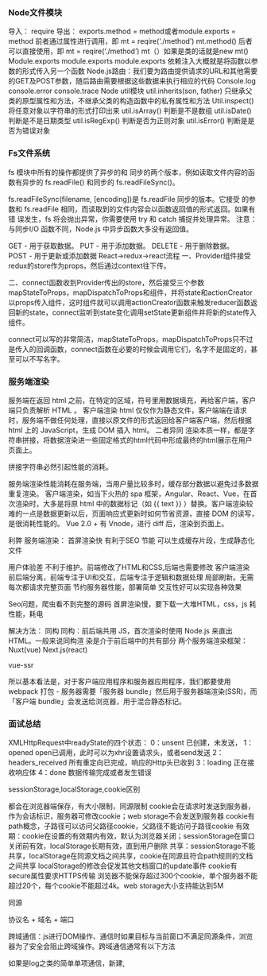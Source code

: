 ### Node文件模块

导入： require
导出： exports.method = method或者module.exports = method
前者通过属性进行调用，即 mt = reqire(‘./method’)  mt.method()
后者可以直接使用，即 mt = reqire(‘./method’)  mt（）如果是类的话就是new mt()
Module.exports module.exports module.exports
依赖注入大概就是将函数以参数的形式传入另一个函数
Node.js路由：我们要为路由提供请求的URL和其他需要的GET及POST参数，随后路由需要根据这些数据来执行相应的代码
Console.log console.error console.trace
Node util模块
util.inherits(son, father) 只继承父类的原型属性和方法，不继承父类的构造函数中的私有属性和方法
Util.inspect() 将任意对象以字符串的形式打印出来
util.isArray() 判断是不是数组
util.isDate() 判断是不是日期类型
util.isRegExp() 判断是否为正则对象
util.isError() 判断是是否为错误对象

### Fs文件系统

fs 模块中所有的操作都提供了异步的和 同步的两个版本，例如读取文件内容的函数有异步的 fs.readFile() 和同步的 fs.readFileSync()。

fs.readFileSync(filename, [encoding])是 fs.readFile 同步的版本。它接受 的参数和 fs.readFile 相同，而读取到的文件内容会以函数返回值的形式返回。如果有错 误发生，fs 将会抛出异常，你需要使用 try 和 catch 捕捉并处理异常。
注意：与同步I/O 函数不同，Node.js 中异步函数大多没有返回值。

GET - 用于获取数据。
PUT - 用于添加数据。
DELETE - 用于删除数据。
POST - 用于更新或添加数据
React->redux->react流程
一、Provider组件接受redux的store作为props，然后通过context往下传。

二、connect函数收到Provider传出的store，然后接受三个参数mapStateToProps，mapDispatchToProps和组件，并将state和actionCreator以props传入组件，这时组件就可以调用actionCreator函数来触发reducer函数返回新的state，connect监听到state变化调用setState更新组件并将新的state传入组件。

connect可以写的非常简洁，mapStateToProps，mapDispatchToProps只不过是传入的回调函数，connect函数在必要的时候会调用它们，名字不是固定的，甚至可以不写名字。

### 服务端渲染
服务端在返回 html 之前，在特定的区域，符号里用数据填充，再给客户端，客户端只负责解析 HTML 。
客户端渲染
html 仅仅作为静态文件，客户端端在请求时，服务端不做任何处理，直接以原文件的形式返回给客户端客户端，然后根据 html 上的 JavaScript，生成 DOM 插入 html。
二者异同
渲染本质一样，都是字符串拼接，将数据渲染进一些固定格式的html代码中形成最终的html展示在用户页面上。

拼接字符串必然引起性能的消耗。

服务端渲染性能消耗在服务端，当用户量比较多时，缓存部分数据以避免过多数据重复渲染。
客户端渲染，如当下火热的 spa 框架，Angular、React、Vue，在首次渲染时，大多是将原 html 中的数据标记（如 {{ text }} ）替换。客户端渲染较难的一点是数据更新以后，页面响应式更新时如何节省资源，直接 DOM 的读写，是很消耗性能的。 Vue 2.0 + 有 Vnode，进行 diff 后，渲染到页面上。

利弊
服务端渲染：
首屏渲染快
	有利于SEO
节能
	可以生成缓存片段，生成静态化文件

用户体验差
	不利于维护。前端修改了HTML和CSS,后端也需要修改
客户端渲染
	前后端分离，前端专注于UI和交互，后端专注于逻辑和数据处理
	局部刷新。无需每次都请求完整页面
节约服务器性能，部署简单
	交互性好可以实现各种效果

Seo问题，爬虫看不到完整的源码
	首屏渲染慢，要下载一大堆HTML，css，js
耗性能，耗电

解决方法： 同构
	同构：前后端共用 JS，首次渲染时使用 Node.js 来直出 HTML。一般来说同构渲		染是介于前后端中的共有部分
两个服务端渲染框架：
Nuxt(vue)
Next.js(react)

vue-ssr

所以基本看法是，对于客户端应用程序和服务器应用程序，我们都要使用 webpack 打包 - 服务器需要「服务器 bundle」然后用于服务器端渲染(SSR)，而「客户端 bundle」会发送给浏览器，用于混合静态标记。
### 面试总结
XMLHttpRequest中readyState的四个状态：
0：unsent 已创建，未发送，
1：opened open已调用，此时可以为xhr设置请求头，或者send发送
2：headers_received 所有重定向已完成，响应的Http头已收到
3：loading 正在接收响应体
4：done 数据传输完成或者发生错误

sessionStorage,localStorage,cookie区别

都会在浏览器端保存，有大小限制，同源限制
cookie会在请求时发送到服务器，作为会话标识，服务器可修改cookie；web storage不会发送到服务器
cookie有path概念，子路径可以访问父路径cookie，父路径不能访问子路径cookie
有效期：cookie在设置的有效期内有效，默认为浏览器关闭；sessionStorage在窗口关闭前有效，localStorage长期有效，直到用户删除
共享：sessionStorage不能共享，localStorage在同源文档之间共享，cookie在同源且符合path规则的文档之间共享
localStorage的修改会促发其他文档窗口的update事件
cookie有secure属性要求HTTPS传输
浏览器不能保存超过300个cookie，单个服务器不能超过20个，每个cookie不能超过4k。web storage大小支持能达到5M

同源

协议名 + 域名 + 端口

跨域通信：js进行DOM操作、通信时如果目标与当前窗口不满足同源条件，浏览器为了安全会阻止跨域操作。跨域通信通常有以下方法

如果是log之类的简单单项通信，新建<img>,<script>,<link>,<iframe>元素，通过src，href属性设置为目标url。实现跨域请求
如果请求json数据，使用<script>进行jsonp请求
现代浏览器中多窗口通信使用HTML5规范的targetWindow.postMessage(data, origin);其中data是需要发送的对象，origin是目标窗口的origin。window.addEventListener('message', handler, false);handler的event.data是postMessage发送来的数据，event.origin是发送窗口的origin，event.source是发送消息的窗口引用
内部服务器代理请求跨域url，然后返回数据
跨域请求数据，现代浏览器可使用HTML5规范的CORS功能，只要目标服务器返回HTTP头部**Access-Control-Allow-Origin: ***即可像普通ajax一样访问跨域资源

闭包

闭包就是某个作用域内定义的函数，他可以访问这个作用域的所有变量。闭包的作用域链包括：

1.函数本身作用域

2.闭包定义时的作用域

3.全局作用域

用途：
1.创建特权方法用于访问控制（即闭包外的都无法调用闭包这个函数以及内部的变量）

2.事件处理程序和回调

js定义函数的方法

function操作符

函数声明表达式

Function构造函数

箭头函数

应用程序存储和离线web应用

HTML5新增浏览器应用程序缓存，允许浏览器将应用程序缓存，这样即使在离线状态下用户也能访问应用程序。1.为html元素设置manifest属性"<html manifest="myApp.appcache">",其中后缀名只是一个约定，真正识别是还是通过text/cache-manifest设置MIME类型，所以需要配置服务器保证配置正确。2.manifest文件首行为CACHE MANIFEST，其余就是要缓存的URL列表，每个一行，相对路径都相对于manifest文件的url。注释以#开头 3.url分为三种类型：CACHE:为默认类型。NETWORK：表示资源从不缓存。 FALLBACK:每行包含两个url，第二个URL是指需要加载和存储在缓存中的资源， 第一个URL是一个前缀。任何匹配该前缀的URL都不会缓存，如果从网络中载入这样的URL失败的话，就会用第二个URL指定的缓存资源来替代。以下是一个文件例子：

CACHE MANIFEST

CACHE:
myapp.html
myapp.css
myapp.js

FALLBACK:
videos/ offline_help.html

NETWORK:
cgi/

LocalStorage常用的api：
localStorage.setItem()
.getItem()
.removeItem()
.clear()
.length表示数据项目长度
.key(index)返回对应索引的key

cookie的设置和读取

document.cookie = 'name=qiu; max-age=9999; path=/; domain=domain; secure';

document.cookie = 'name=aaa; path=/; domain=domain; secure';
// 要改变cookie的值，需要使用相同的名字、路径和域，新的值
// 来设置cookie，同样的方法可以用来改变有效期

// 设置max-age为0可以删除指定cookie

//读取cookie，访问document.cookie返回键值对组成的字符串，
//不同键值对之间用'; '分隔。通过解析获得需要的值

js有哪些方法定义对象

1.对象字面量： let obj = {}

2.构造函数： let obj = new Object()

3.Object.create() let obj = Object.create(prototype)

注意： 两个字符串显示结果相同但是编码不同==和===都认为他们不相等

对象到字符串的转换步骤（1.toString().2.value of())

如果对象有toString()方法，javascript调用它。如果返回一个原始值（primitive value如：string number boolean）,将这个值转换为字符串作为结果
如果对象没有toString()方法或者返回值不是原始值，javascript寻找对象的valueOf()方法，如果存在就调用它，返回结果是原始值则转为字符串作为结果
否则，javascript不能从toString()或者valueOf()获得一个原始值，此时throws a TypeError

对象到数字的转换步骤(1.value of() 2.toString())

1.如果对象有valueOf()方法并且返回原始值，javascript将返回值转换为数字作为结果
2.否则，如果对象有toString()并且返回原始值，javascript将返回结果转换为数字作为结果
3.否则，throws a TypeError

<,>,<=,>=的比较规则

所有比较运算符都支持任意类型，但是比较只支持数字和字符串类型，所以需要转换为原始值再进行比较（通过valueof()和toString()），规则如下：

如果操作数是对象，转换为原始值，如果valueof方法返回原始值，则使用这个值，否则使用toString方法的结果，如果转换失败则报错
经过必要的对象到原始值的转换后，如果两个操作数都是字符串，按照字母顺序进行比较
否则，如果有一个操作数不是字符串，将两个操作数转换为数字进行比较

+运算符工作流程

如果有操作数是对象，则转化成原始值
如果有一个操作符是字符串，则全都转化为字符串
否则，全部转换成数字进行加法运算

函数内部arguments变量有哪些特性,有哪些属性,如何将它转换为数组

arguments是所有函数中的都包括的一个局部变量，是一个类数组对象，对应函数调用时的实参，如果函数内部定义了同名的参数将会覆盖默认传入的同名的实参
arguments[index]分别对应函数调用时的实参，并且通过arguments修改实参，对应的实参也会同步变化
arguments.callee 为正在执行的函数本身
arguments.length指参数的个数
转换为数组的方法：1、[...arg] Array.from() [].prototype.slice.call(arg, 0)

DOM事件模型是如何的,编写一个EventUtil工具类实现事件管理兼容

DOM事件包含捕获（capture）和冒泡（bubble）两个阶段：捕获阶段事件从window开始触发事件然后通过祖先节点一次传递到触发事件的DOM元素上；冒泡阶段事件从初始元素依次向祖先节点传递直到window

标准事件监听elem.addEventListener(type, handler, capture)/elem.removeEventListener(type, handler, capture)：handler接收保存事件信息的event对象作为参数，event.target为触发事件的对象，handler调用上下文this为绑定监听器的对象，capture为bool指是否在捕获阶段触发事件。event.preventDefault()取消事件默认行为，event.stopPropagation()/event.stopImmediatePropagation()取消冒泡

老版本IE事件监听elem.attachEvent('on'+type,handler)/elem.detachEvent('on'+type, handler)：handler不接受event作为参数。事件信息保存在window.event中，触发事件的对象为event.srcElement,handler执行上下文this为window使用闭包中调用handler.call(elem,event)可模仿标准类型，然后返回闭包，保证了监听器的移除。

取消默认事件： return false(ie) e.preventDefault()
取消冒泡： e.cancelBubble = true (ie) e.stopPropagation()

/**
 * 跨浏览器事件处理工具。只支持冒泡。不支持捕获
 * @author  (qiu_deqing@126.com)
 */

var EventUtil = {
    getEvent: function (event) {
        return event || window.event;
    },
    getTarget: function (event) {
        return event.target || event.srcElement;
    },
    // 返回注册成功的监听器，IE中需要使用返回值来移除监听器
    on: function (elem, type, handler) {
        if (elem.addEventListener) {
            elem.addEventListener(type, handler, false);
            return handler;
        } else if (elem.attachEvent) {
            var wrapper = function () {
              var event = window.event;
              event.target = event.srcElement;
              handler.call(elem, event);
            };
            elem.attachEvent('on' + type, hander.call(elem, window.event.srcElement));
            return wrapper;
        }
    },
    off: function (elem, type, handler) {
        if (elem.removeEventListener) {
            elem.removeEventListener(type, handler, false);
        } else if (elem.detachEvent) {
            elem.detachEvent('on' + type, handler);
        }
    },
    preventDefault: function (event) {
        if (event.preventDefault) {
            event.preventDefault();
        } else if ('returnValue' in event) {
            event.returnValue = false;
        }
    },
    stopPropagation: function (event) {
        if (event.stopPropagation) {
            event.stopPropagation();
        } else if ('cancelBubble' in event) {
            event.cancelBubble = true;
        }
    },
    /**
     * keypress事件跨浏览器获取输入字符
     * 某些浏览器在一些特殊键上也触发keypress，此时返回null
     **/
     getChar: function (event) {
        if (event.which == null) {
            return String.fromCharCode(event.keyCode);  // IE
        }
        else if (event.which != 0 && event.charCode != 0) {
            return String.fromCharCode(event.which);    // the rest
        }
        else {
            return null;    // special key
        }
     }
};

### 注意：继承应该是继承方法而不是属性，为子类设置父类实例属性应该是通过在子类构造函数中调用父类构造函数进行初始化，这样不会导致父类实例属性影响所有子类

定位属性left，right，top，bottom

1.官方解释

left： 设置定位元素左外边距边界与其包含块左边界之间的偏移。（该属性定义了定位元素左外边距边界与其包含块左边界之间的偏移，下面也差不多。。）

right： 设置定位元素右外边距边界与其包含块右边界之间的偏移。

top： 设置定位元素的上外边距边界与其包含块上边界之间的偏移。

bottom： 设置定位元素下外边距边界与其包含块下边界之间的偏移。

 elem.getBoundingClientRect();返回值是一个 DOMRect 对象，这个对象是由该元素的 getClientRects() 方法返回的一组矩形的集合, 即：是与该元素相关的CSS 边框集合 。

 getComputedStyle(elem, null);

 请用代码写出(今天是星期x)其中x表示当天是星期几,如果当天是星期一,输出应该是"今天是星期一"

var days = ['日','一','二','三','四','五','六'];
var date = new Date();

console.log('今天是星期' + days[date.getDay()]);

判断是否为数组的终极方法：
function isArray (obj) {
    if (typeof obj === "object" && obj) {
        return Object.prototype.toString.call(obj) === "[object Array]"
    }
    return false
}
判断是否为函数的终极方法
object.prototype.toString.call(obj) === "[Object Function]"

添加class的js方法
elem.classList.add()
elem.classList.remove()
封装事件监听的各个方法的时候要用对象的形式去封装里面的各种方法和属性，方便操作。

// 快排 为什么不对？
function quickSort(arr) {
    if (arr.length < 2) {
        return arr
    }
    var arrLeft = []
    var arrRight = []
    var centerNumber = arr[Math.floor((arr.length - 1)/2)]
    for (var i = 0; i < arr.length; i++) {
        if (arr[i] > centerNumber) {
            arrRight.push(arr[i])
        } else if(arr[i] <= centerNumber) {
            arrLeft.push(arr[i])
        }
    }
    return quickSort(arrLeft).concat(quickSort(arrRight))
}
console.log(quickSort([3, 1, 4, 6, 5, 7, 2]))